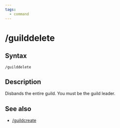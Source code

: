 ```yaml
---
tags:
  - command
---
```


# /guilddelete

## Syntax

<!--cmd-syntax-start-->
```eqcommand
/guilddelete
```
<!--cmd-syntax-end-->

## Description

<!--cmd-desc-start-->
Disbands the entire guild. You must be the guild leader.
<!--cmd-desc-end-->

## See also

- [/guildcreate](cmd-guildcreate.md)